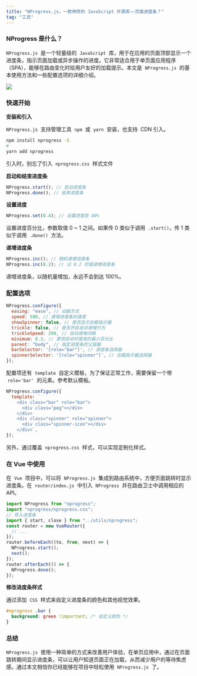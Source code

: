 ```yaml
---
title: "NProgress.js，一款神奇的 JavaScript 开源库——页面进度条？"
tag: "工具"
---
```


### NProgress 是什么？

`NProgress.js`  是一个轻量级的  `JavaScript`  库，用于在应用的页面顶部显示一个进度条，指示页面加载或异步操作的进度。它非常适合用于单页面应用程序（SPA），能够在路由变化时给用户友好的加载提示。本文是  `NProgress.js`  的基本使用方法和一些配置选项的详细介绍。

<img src="../imgs/57/01.gif" />

### 快速开始

**安装和引入**

`NProgress.js`  支持管理工具  `npm`  或  `yarn`  安装，也支持  CDN 引入。

```sh
npm install nprogress -S
#
yarn add nprogress
```

引入时，别忘了引入  `nprogress.css`  样式文件

**启动和结束进度条**

```js
NProgress.start(); // 启动进度条
NProgress.done(); // 结束进度条
```

**设置进度**

```js
NProgress.set(0.4); // 设置进度至 40%
```

设置进度百分比，参数取值 0 ~ 1 之间。如果传 0 类似于调用  `.start()`，传 1 类似于调用  `.done()`  方法。

**递增进度条**

```js
NProgress.inc(); // 随机递增进度条
NProgress.inc(0.2); // 以 0.2 的值递增进度条
```

递增进度条，以随机量增加，永远不会到达 100%。

### 配置选项

```js
NProgress.configure({
  easing: "ease", // 动画方式
  speed: 500, // 递增进度条的速度
  showSpinner: false, // 是否显示加载指示器
  trickle: false, // 是否开启自动递增行为
  trickleSpeed: 200, // 自动递增间隔
  minimum: 0.3, // 更改启动时使用的最小百分比
  parent: "body", // 指定进度条的父容器
  barSelector: '[role="bar"]', // 进度条选择器
  spinnerSelector: '[role="spinner"]', // 加载指示器选择器
});
```

配置项还有  `template`  自定义模板，为了保证正常工作，需要保留一个带  `role='bar'`  的元素。参考默认模板。

```js
NProgress.configure({
  template: `
    <div class="bar" role="bar">
      <div class="peg"></div>
    </div>
    <div class="spinner" role="spinner">
      <div class="spinner-icon"></div>
    </div>`,
});
```

另外，通过覆盖  `nprogress.css`  样式，可以实现定制化样式。

### 在 Vue 中使用

在  `Vue`  项目中，可以将  `NProgress.js`  集成到路由系统中，方便页面跳转时显示进度条。在  `router/index.js`  中引入  `NProgress`  并在路由卫士中调用相应的 API。

```js
import NProgress from "nprogress";
import "nprogress/nprogress.css";
// 导入进度条
import { start, close } from "../utils/nprogress";
const router = new VueRouter({
  // ...
});
router.beforeEach((to, from, next) => {
  NProgress.start();
  next();
});
router.afterEach(() => {
  NProgress.done();
});
```

**修改进度条样式**

通过添加  `CSS`  样式来自定义进度条的颜色和其他视觉效果。

```css
#nprogress .bar {
  background: green !important; /* 自定义颜色 */
}
```

### 总结

`NProgress.js`  使用一种简单的方式来改善用户体验，在单页应用中，通过在页面跳转期间显示进度条，可以让用户知道页面正在加载，从而减少用户的等待焦虑感。通过本文相信你已经能够在项目中轻松使用  `NProgress.js`  了。
